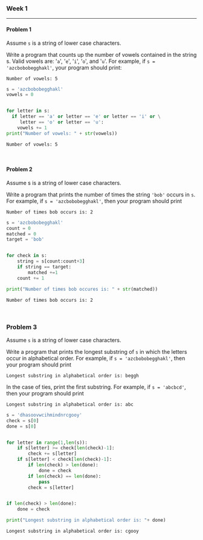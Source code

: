 ### Week 1
---

#### Problem 1
Assume `s` is a string of lower case characters.

Write a program that counts up the number of vowels contained in the string s. Valid vowels are: '`a`', '`e`', '`i`', '`o`', and '`u`'. For example, if `s = 'azcbobobegghakl'`, your program should print:

`Number of vowels: 5`


```python
s = 'azcbobobegghakl'
vowels = 0


for letter in s:
  if letter == 'a' or letter == 'e' or letter == 'i' or \
     letter == 'o' or letter == 'u':
    vowels += 1
print("Number of vowels: " + str(vowels))
```

    Number of vowels: 5

<br>


#### Problem 2
Assume s is a string of lower case characters.

Write a program that prints the number of times the string `'bob'` occurs in `s`. For example, if `s = 'azcbobobegghakl'`, then your program should print

`Number of times bob occurs is: 2`


```python
s = 'azcbobobegghakl'
count = 0
matched = 0
target = 'bob'


for check in s:
    string = s[count:count+3]
    if string == target:
        matched +=1
    count += 1

print("Number of times bob occures is: " + str(matched))
```

    Number of times bob occurs is: 2

<br>


### Problem 3
Assume `s` is a string of lower case characters.

Write a program that prints the longest substring of `s` in which the letters occur in alphabetical order. For example, if `s = 'azcbobobegghakl'`, then your program should print

`Longest substring in alphabetical order is: beggh`

In the case of ties, print the first substring. For example, if `s = 'abcbcd'`, then your program should print

`Longest substring in alphabetical order is: abc`


```python
s = 'dhasoovwcihmindnrcgooy'
check = s[0]
done = s[0]


for letter in range(1,len(s)):
    if s[letter] >= check[len(check)-1]:
        check += s[letter]
    if s[letter] < check[len(check)-1]:
        if len(check) > len(done):
            done = check
        if len(check) == len(done):
            pass
        check = s[letter]


if len(check) > len(done):
    done = check

print("Longest substring in alphabetical order is: "+ done)
```

    Longest substring in alphabetical order is: cgooy
